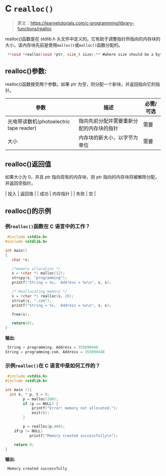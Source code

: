 # C `realloc()`

> 原文：<https://learnetutorials.com/c-programming/library-functions/realloc>

realloc()函数是在 stdlib.h 头文件中定义的。它有助于调整指针所指向的内存块的大小，该内存块先前是使用`malloc()`或`malloc()`函数分配的。

```c
 **void *realloc(void *ptr, size_t size);** #where size should be a bytes 

```

## realloc()参数:

realloc()函数接受两个参数。如果 ptr 为空，则分配一个新块，并返回指向它的指针。

| 参数 | 描述 | 必需/可选 |
| --- | --- | --- |
| 光电带读数机(photoelectric tape reader) | 指向先前分配并需要重新分配的内存块的指针 | 需要 |
| 大小 | 内存块的新大小，以字节为单位 | 需要 |

## realloc()返回值

如果大小为 0，并且 ptr 指向现有的内存块，则 ptr 指向的内存块将被解除分配，并返回空指针。

| 投入 | 返回值 |
| 成功 | 内存指针 |
| 失败 | 空 |

## realloc()的示例

### 例`realloc()`函数在 C 语言中的工作？

```c
 #include <stdio.h>
#include <stdlib.h>

int main()
{
   char *s;

   /*memory allocation */
   s = (char *) malloc(12);
   strcpy(s, "programming");
   printf("String = %s,  Address = %u\n", s, s);

   /* Reallocating memory */
   s = (char *) realloc(s, 20);
   strcat(s, ".com");
   printf("String = %s,  Address = %u\n", s, s);

   free(s);

   return(0);
} 

```

**输出:**

```c
 String = programming, Address = 355090448
String = programming.com, Address = 355090448 
```

### 示例`realloc()`在 C 语言中是如何工作的？

```c
 #include <stdio.h>
#include <stdlib.h>

int main (){
  int k, * p, t = 0;
        p = malloc(200);
        if (p == NULL) {
            printf("Error! memory not allocated.");
            exit(0);
        }

        p = realloc(p,400);
    if(p != NULL)
           printf("Memory created successfully\n");

    return 0;
} 

```

**输出:**

```c
 Memory created successfully 
```